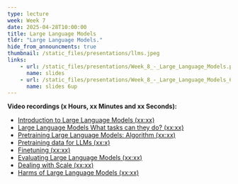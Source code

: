 ```yaml
---
type: lecture
week: Week 7
date: 2025-04-28T10:00:00
title: Large Language Models
tldr: "Large Language Models."
hide_from_announcments: true
thumbnail: /static_files/presentations/llms.jpeg
links: 
    - url: /static_files/presentations/Week_8_-_Large_Language_Models.pdf
      name: slides
    - url: /static_files/presentations/Week_8_-_Large_Language_Models_6up.pdf
      name: slides 6up
---
```

**Video recordings (x Hours, xx Minutes and xx Seconds):**
- [Introduction to Large Language Models (xx:xx)]()
- [Large Language Models What tasks can they do? (xx:xx)]()
- [Pretraining Large Language Models: Algorithm (xx:xx)]()
- [Pretraining data for LLMs (xx:x)]()
- [Finetuning (xx:xx)]()
- [Evaluating Large Language Models (xx:xx)]()
- [Dealing with Scale (xx:xx)]()
- [Harms of Large Language Models (xx:xx)]()
